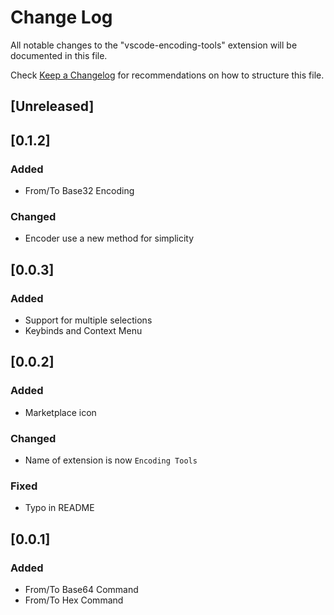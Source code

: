 # Change Log

All notable changes to the "vscode-encoding-tools" extension will be documented in this file.

Check [Keep a Changelog](http://keepachangelog.com/) for recommendations on how to structure this file.

## [Unreleased]

## [0.1.2]

### Added

- From/To Base32 Encoding

### Changed

- Encoder use a new method for simplicity

## [0.0.3]

### Added

- Support for multiple selections
- Keybinds and Context Menu

## [0.0.2]

### Added

- Marketplace icon

### Changed

- Name of extension is now `Encoding Tools`

### Fixed

- Typo in README

## [0.0.1]

### Added

- From/To Base64 Command
- From/To Hex Command
